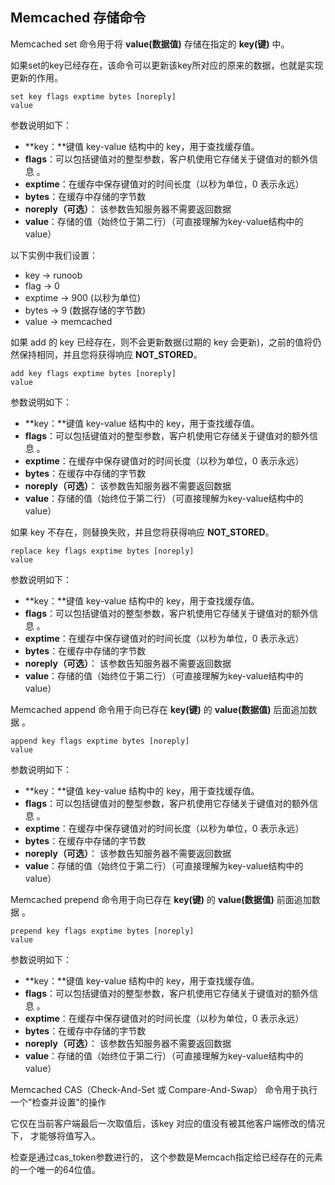 ## Memcached 存储命令

Memcached set 命令用于将 **value(数据值)** 存储在指定的 **key(键)** 中。

如果set的key已经存在，该命令可以更新该key所对应的原来的数据，也就是实现更新的作用。

```
set key flags exptime bytes [noreply] 
value 
```

参数说明如下：

- **key：**键值 key-value 结构中的 key，用于查找缓存值。
- **flags**：可以包括键值对的整型参数，客户机使用它存储关于键值对的额外信息 。
- **exptime**：在缓存中保存键值对的时间长度（以秒为单位，0 表示永远）
- **bytes**：在缓存中存储的字节数
- **noreply（可选）**： 该参数告知服务器不需要返回数据
- **value**：存储的值（始终位于第二行）（可直接理解为key-value结构中的value）

以下实例中我们设置：

- key → runoob
- flag → 0
- exptime → 900 (以秒为单位)
- bytes → 9 (数据存储的字节数)
- value → memcached

如果 add 的 key 已经存在，则不会更新数据(过期的 key 会更新)，之前的值将仍然保持相同，并且您将获得响应 **NOT_STORED**。

```
add key flags exptime bytes [noreply]
value
```

参数说明如下：

- **key：**键值 key-value 结构中的 key，用于查找缓存值。
- **flags**：可以包括键值对的整型参数，客户机使用它存储关于键值对的额外信息 。
- **exptime**：在缓存中保存键值对的时间长度（以秒为单位，0 表示永远）
- **bytes**：在缓存中存储的字节数
- **noreply（可选）**： 该参数告知服务器不需要返回数据
- **value**：存储的值（始终位于第二行）（可直接理解为key-value结构中的value）

如果 key 不存在，则替换失败，并且您将获得响应 **NOT_STORED**。

```
replace key flags exptime bytes [noreply]
value
```

参数说明如下：

- **key：**键值 key-value 结构中的 key，用于查找缓存值。
- **flags**：可以包括键值对的整型参数，客户机使用它存储关于键值对的额外信息 。
- **exptime**：在缓存中保存键值对的时间长度（以秒为单位，0 表示永远）
- **bytes**：在缓存中存储的字节数
- **noreply（可选）**： 该参数告知服务器不需要返回数据
- **value**：存储的值（始终位于第二行）（可直接理解为key-value结构中的value）

Memcached append 命令用于向已存在 **key(键)** 的 **value(数据值)** 后面追加数据 。

```
append key flags exptime bytes [noreply]
value
```

参数说明如下：

- **key：**键值 key-value 结构中的 key，用于查找缓存值。
- **flags**：可以包括键值对的整型参数，客户机使用它存储关于键值对的额外信息 。
- **exptime**：在缓存中保存键值对的时间长度（以秒为单位，0 表示永远）
- **bytes**：在缓存中存储的字节数
- **noreply（可选）**： 该参数告知服务器不需要返回数据
- **value**：存储的值（始终位于第二行）（可直接理解为key-value结构中的value）

Memcached prepend 命令用于向已存在 **key(键)** 的 **value(数据值)** 前面追加数据 。

```
prepend key flags exptime bytes [noreply]
value
```

参数说明如下：

- **key：**键值 key-value 结构中的 key，用于查找缓存值。
- **flags**：可以包括键值对的整型参数，客户机使用它存储关于键值对的额外信息 。
- **exptime**：在缓存中保存键值对的时间长度（以秒为单位，0 表示永远）
- **bytes**：在缓存中存储的字节数
- **noreply（可选）**： 该参数告知服务器不需要返回数据
- **value**：存储的值（始终位于第二行）（可直接理解为key-value结构中的value）

Memcached CAS（Check-And-Set 或 Compare-And-Swap） 命令用于执行一个"检查并设置"的操作

它仅在当前客户端最后一次取值后，该key 对应的值没有被其他客户端修改的情况下， 才能够将值写入。

检查是通过cas_token参数进行的， 这个参数是Memcach指定给已经存在的元素的一个唯一的64位值。
